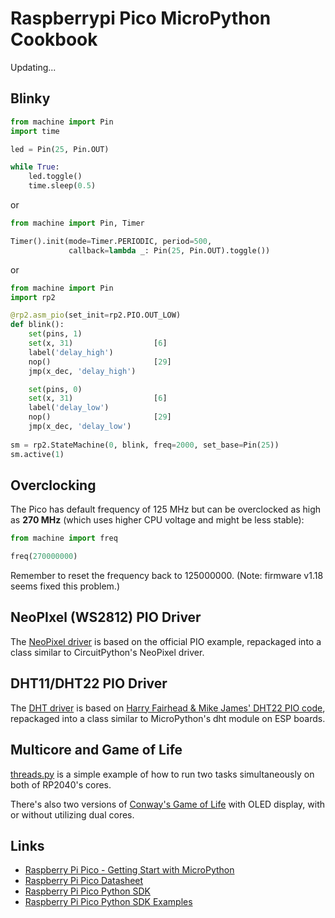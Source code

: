 # Raspberrypi Pico MicroPython Cookbook

Updating...

## Blinky

```python
from machine import Pin
import time

led = Pin(25, Pin.OUT)

while True:
    led.toggle()
    time.sleep(0.5)

```

or

```python
from machine import Pin, Timer

Timer().init(mode=Timer.PERIODIC, period=500,
             callback=lambda _: Pin(25, Pin.OUT).toggle())
```

or

```python
from machine import Pin
import rp2

@rp2.asm_pio(set_init=rp2.PIO.OUT_LOW)
def blink():
    set(pins, 1)
    set(x, 31)                  [6]
    label('delay_high')
    nop()                       [29]
    jmp(x_dec, 'delay_high')

    set(pins, 0)
    set(x, 31)                  [6]
    label('delay_low')
    nop()                       [29]
    jmp(x_dec, 'delay_low')
    
sm = rp2.StateMachine(0, blink, freq=2000, set_base=Pin(25))
sm.active(1)
```

## Overclocking

The Pico has default frequency of 125 MHz but can be overclocked as high as **270 MHz** (which uses higher CPU voltage and might be less stable):

```python
from machine import freq

freq(270000000)
```

Remember to reset the frequency back to 125000000. (Note: firmware v1.18 seems fixed this problem.)

## NeoPIxel (WS2812) PIO Driver

The [NeoPixel driver](https://github.com/alankrantas/raspberrypi-pico-micropython-cookbook/tree/main/neopixel) is based on the official PIO example, repackaged into a class similar to CircuitPython's NeoPixel driver.

## DHT11/DHT22 PIO Driver

The [DHT driver](https://github.com/alankrantas/raspberrypi-pico-micropython-cookbook/tree/main/dht) is based on [Harry Fairhead & Mike James' DHT22 PIO code](https://www.i-programmer.info/programming/hardware/14572-the-pico-in-micropython-a-pio-driver-for-the-dht22.html?start=2), repackaged into a class similar to MicroPython's dht module on ESP boards.

## Multicore and Game of Life

[threads.py](https://github.com/alankrantas/raspberrypi-pico-micropython-cookbook/blob/main/threads.py) is a simple example of how to run two tasks simultaneously on both of RP2040's cores.

There's also two versions of [Conway's Game of Life](https://github.com/alankrantas/raspberrypi-pico-micropython-cookbook/tree/main/game-of-life) with OLED display, with or without utilizing dual cores.

## Links

* [Raspberry Pi Pico - Getting Start with MicroPython](https://www.raspberrypi.org/documentation/pico/getting-started/#getting-started-with-micropython)
* [Raspberry Pi Pico Datasheet](https://datasheets.raspberrypi.org/pico/pico-datasheet.pdf)
* [Raspberry Pi Pico Python SDK](https://datasheets.raspberrypi.org/pico/raspberry-pi-pico-python-sdk.pdf)
* [Raspberry Pi Pico Python SDK Examples](https://github.com/raspberrypi/pico-micropython-examples)
